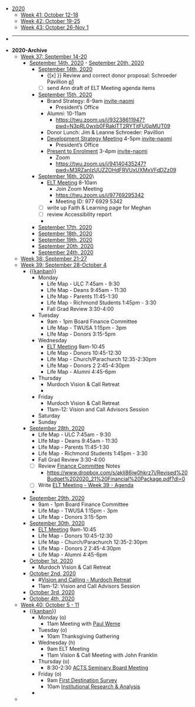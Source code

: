 - [2020](<2020.md>)
    - [Week 41: October 12-18](<Week 41: October 12-18.md>)
    - [Week 42: October 19-25](<Week 42: October 19-25.md>)
    - [Week 43: October 26-Nov 1](<Week 43: October 26-Nov 1.md>)
- ___________________________
- **2020-Archive**
    - [Week 37: September 14-20](<Week 37: September 14-20.md>)
        - [September 14th, 2020](<September 14th, 2020.md>) - [September 20th, 2020](<September 20th, 2020.md>)
            - [September 14th, 2020](<September 14th, 2020.md>)
                - {[x] }} Review and correct donor proposal: Schroeder Pavillion [p1](<p1.md>)
                - [ ] send Ann draft of ELT Meeting agenda items
            - [September 15th, 2020](<September 15th, 2020.md>)
                - Brand Strategy: 8-9am [invite-naomi](<invite-naomi.md>)
                    - President’s Office
                - Alumni: 10-11am
                    - https://twu.zoom.us/j/93238611947?pwd=N3pRL0wxb0FRaklTT2RYTitFU0pMUT09
                - Donor Lunch: Jim & Leanne Schroeder: Pavillion
                - [Development Strategy Meeting](<Development Strategy Meeting.md>) 4-5pm [invite-naomi](<invite-naomi.md>)
                    - President’s Office
                - [Present to Enrolment](<Present to Enrolment.md>) 3-4pm [invite-naomi](<invite-naomi.md>)
                    - Zoom
                    - https://twu.zoom.us/j/94140435247?pwd=M3RZanIzUUZZOHdFRVUxUXMxVFdDZz09
            - [September 16th, 2020](<September 16th, 2020.md>)\
                - [ELT Meeting](<ELT Meeting.md>) 8-10am
                    - Join Zoom Meeting 
                    - https://twu.zoom.us/j/97769295342 
                    - Meeting ID: 977 6929 5342 
                - [ ] write up Faith & Learning page for Meghan
                - [ ] review Accessibility report
                - 
            - [September 17th, 2020](<September 17th, 2020.md>)
            - [September 18th, 2020](<September 18th, 2020.md>)
            - [September 19th, 2020](<September 19th, 2020.md>)
            - [September 20th, 2020](<September 20th, 2020.md>)
            - [September 24th, 2020](<September 24th, 2020.md>)
    - [Week 38: September 21-27](<Week 38: September 21-27.md>)
    - [Week 39: September 28-October 4](<Week 39: September 28-October 4.md>)
        - {{[kanban](<kanban.md>)}} 
            - Monday
                - Life Map - ULC
7:45am - 9:30
                - LIfe Map - Deans
 9:45am - 11:30
                - LIfe Map - Parents
11:45-1:30
                - Life Map - Richmond Students
 1:45pm - 3:30
                - Fall Grad Review
3:30-4:00
            - Tuesday
                - 9am - 1pm Board Finance Committee
                - Life Map - TWUSA
1:15pm - 3pm
                - LIfe Map - Donors
3:15-5pm
            - Wednesday
                - [ELT Meeting](<ELT Meeting.md>) 9am-10:45
                - Life Map - Donors
10:45-12:30
                - Life Map - Church/Parachurch
12:35-2:30pm
                - LIfe Map - Donors 2
2:45-4:30pm
                - Life Map - Alumni
4:45-6pm
            - Thursday
                - Murdoch Vision & Call Retreat
                - 
            - Friday
                - Murdoch Vision & Call Retreat
                - 11am-12: Vision and Call Advisors Session
            - Saturday
            - Sunday
        - [September 28th, 2020](<September 28th, 2020.md>)
            - Life Map - ULC
7:45am - 9:30
            - LIfe Map - Deans
 9:45am - 11:30
            - LIfe Map - Parents
11:45-1:30
            - Life Map - Richmond Students
 1:45pm - 3:30
            - Fall Grad Review
3:30-4:00
            - [ ] Review [Finance Committee](<Finance Committee.md>) Notes
                - https://www.dropbox.com/s/akli86jw0hkrz7i/Revised%20Budget%202020_21%20Financial%20Package.pdf?dl=0
            - [ ] Write [ELT Meeting - Week 39 - Agenda](<ELT Meeting - Week 39 - Agenda.md>)
            - 
        - [September 29th, 2020](<September 29th, 2020.md>)
            - 9am - 1pm Board Finance Committee
            - Life Map - TWUSA
1:15pm - 3pm
            - LIfe Map - Donors
3:15-5pm
        - [September 30th, 2020](<September 30th, 2020.md>)
            - [ELT Meeting](<ELT Meeting.md>) 9am-10:45
            - Life Map - Donors
10:45-12:30
            - Life Map - Church/Parachurch
12:35-2:30pm
            - LIfe Map - Donors 2
2:45-4:30pm
            - Life Map - Alumni
4:45-6pm
        - [October 1st, 2020](<October 1st, 2020.md>)
            - Murdoch Vision & Call Retreat
        - [October 2nd, 2020](<October 2nd, 2020.md>)
            - #[Vision and Calling - Murdoch Retreat](<Vision and Calling - Murdoch Retreat.md>)
            - 11am-12: Vision and Call Advisors Session
        - [October 3rd, 2020](<October 3rd, 2020.md>)
        - [October 4th, 2020](<October 4th, 2020.md>)
    - [Week 40: October 5 - 11](<Week 40: October 5 - 11.md>)
        - {{[kanban](<kanban.md>)}}
            - Monday (o)
                - 11am Meeting with [Paul Weme](<Paul Weme.md>)
            - Tuesday (o)
                - 10am Thanksgiving Gathering
            - Wednesday (h)
                - 9am ELT Meeting
                - 11am Vision & Call Meeting with John Franklin
            - Thursday (o)
                - 8:30-2:30 [ACTS Seminary Board Meeting](<ACTS Seminary Board Meeting.md>)
            - Friday (o)
                - 9am [First Destination Survey](<First Destination Survey.md>)
                - 10am [Institutional Research & Analysis](<Institutional Research & Analysis.md>)
            - 
    - 
